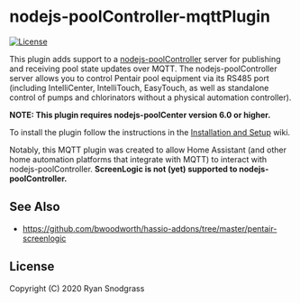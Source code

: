 # nodejs-poolController-mqttPlugin

[![License](https://img.shields.io/badge/License-Apache%202.0-blue.svg)](https://opensource.org/licenses/Apache-2.0)

This plugin adds support to a [nodejs-poolController](https://github.com/tagyoureit/nodejs-poolController/tree/next) server for publishing and receiving pool state updates over MQTT.  The nodejs-poolController server allows you to control Pentair pool equipment via its RS485 port (including IntelliCenter, IntelliTouch, EasyTouch, as well as standalone control of pumps and chlorinators without a physical automation controller).

**NOTE: This plugin requires nodejs-poolCenter version 6.0 or higher.**

To install the plugin follow the instructions in the [Installation and Setup](https://github.com/rsnodgrass/nodejs-poolController-mqtttPlugin/wiki/Installation-and-Setup) wiki.

Notably, this MQTT plugin was created to allow Home Assistant (and other home automation platforms that integrate with MQTT) to interact with nodejs-poolController.  **ScreenLogic is not (yet) supported to nodejs-poolController.**

## See Also

* https://github.com/bwoodworth/hassio-addons/tree/master/pentair-screenlogic


## License

Copyright (C) 2020 Ryan Snodgrass
